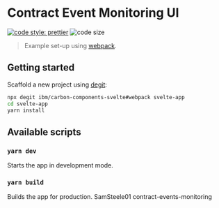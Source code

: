 # Contract Event Monitoring UI

[![code style: prettier](https://img.shields.io/badge/code_style-prettier-ff69b4.svg?style=flat-square)](https://github.com/prettier/prettier)
![code size](https://img.shields.io/github/languages/code-size/SamSteele01/contract-events-monitoring)

> Example set-up using [webpack](https://github.com/webpack/webpack).

## Getting started

Scaffold a new project using [degit](https://github.com/Rich-Harris/degit):

```sh
npx degit ibm/carbon-components-svelte#webpack svelte-app
cd svelte-app
yarn install
```

## Available scripts

### `yarn dev`

Starts the app in development mode.

### `yarn build`

Builds the app for production.
SamSteele01
contract-events-monitoring